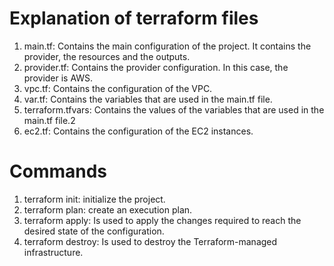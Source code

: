 # Explanation of terraform files
 1. main.tf: Contains the main configuration of the project. It contains the provider, the resources and the outputs.
 2. provider.tf: Contains the provider configuration. In this case, the provider is AWS.
 3. vpc.tf: Contains the configuration of the VPC.
 4. var.tf: Contains the variables that are used in the main.tf file.
 5. terraform.tfvars: Contains the values of the variables that are used in the main.tf file.2
 6. ec2.tf: Contains the configuration of the EC2 instances.

# Commands
 1. terraform init: initialize the project.
 2. terraform plan: create an execution plan.
 3. terraform apply: Is used to apply the changes required to reach the desired state of the configuration.
 4. terraform destroy: Is used to destroy the Terraform-managed infrastructure.
